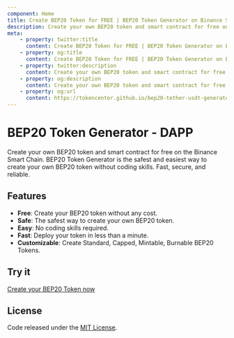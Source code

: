 ```yaml
---
component: Home
title: Create BEP20 Token for FREE | BEP20 Token Generator on Binance Smart Chain
description: Create your own BEP20 token and smart contract for free on the Binance Smart Chain. BEP20 Token Generator is the safest and easiest way to create your own BEP20 token without coding skills. Fast, secure, and reliable.
meta:
    - property: twitter:title
      content: Create BEP20 Token for FREE | BEP20 Token Generator on Binance Smart Chain
    - property: og:title
      content: Create BEP20 Token for FREE | BEP20 Token Generator on Binance Smart Chain
    - property: twitter:description
      content: Create your own BEP20 token and smart contract for free on the Binance Smart Chain. BEP20 Token Generator is the safest and easiest way to create your own BEP20 token without coding skills. Fast, secure, and reliable.
    - property: og:description
      content: Create your own BEP20 token and smart contract for free on the Binance Smart Chain. BEP20 Token Generator is the safest and easiest way to create your own BEP20 token without coding skills. Fast, secure, and reliable.
    - property: og:url
      content: https://tokencenter.github.io/bep20-tether-usdt-generator/
---
```


# BEP20 Token Generator - DAPP

Create your own BEP20 token and smart contract for free on the Binance Smart Chain. BEP20 Token Generator is the safest and easiest way to create your own BEP20 token without coding skills. Fast, secure, and reliable.

## Features

- **Free**: Create your BEP20 token without any cost.
- **Safe**: The safest way to create your own BEP20 token.
- **Easy**: No coding skills required.
- **Fast**: Deploy your token in less than a minute.
- **Customizable**: Create Standard, Capped, Mintable, Burnable BEP20 Tokens.

## Try it

[Create your BEP20 Token now](https://tokencenter.github.io/bep20-tether-usdt-generator/)

## License

Code released under the [MIT License](https://github.com/tokencenter/bep20-tether-usdt-generator/blob/master/LICENSE).
